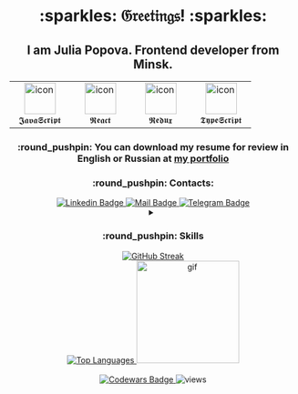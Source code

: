 <div align="center">
<h1> :sparkles: 𝔊𝔯𝔢𝔢𝔱𝔦𝔫𝔤𝔰! :sparkles: </h1> 
      <h2>I am Julia Popova. Frontend developer from Minsk.</h2>
<table align="center">
     <tbody>
         <tr>
     <td align="center" width="90">
      <a target="_blank" rel="noopener noreferrer nofollow" href="https://techstack-generator.vercel.app/js-icon.svg">
          <img src="https://techstack-generator.vercel.app/js-icon.svg" alt="icon" width="55" height="55" data-canonical-src="https://techstack-generator.vercel.app/ts-icon.svg" style="max-width: 100%;"></a>
      <br>𝕵𝖆𝖛𝖆𝕾𝖈𝖗𝖎𝖕𝖙
    </td>    
    <td align="center" width="90">
      <a target="_blank" rel="noopener noreferrer nofollow" href="https://camo.githubusercontent.com/48a026f4399514afed27e76efb9f48e139a0ba4b613d933a8c7a094dc1da475c/68747470733a2f2f74656368737461636b2d67656e657261746f722e76657263656c2e6170702f72656163742d69636f6e2e737667"> 
           <img src="https://camo.githubusercontent.com/48a026f4399514afed27e76efb9f48e139a0ba4b613d933a8c7a094dc1da475c/68747470733a2f2f74656368737461636b2d67656e657261746f722e76657263656c2e6170702f72656163742d69636f6e2e737667" alt="icon" width="55" height="55" data-canonical-src="https://techstack-generator.vercel.app/react-icon.svg" style="max-width: 100%;"></a>
      <br>𝕽𝖊𝖆𝖈𝖙
    </td>
    <td align="center" width="90">
      <a target="_blank" rel="noopener noreferrer nofollow" href="https://camo.githubusercontent.com/f11e1481e5e3499035c7d93b1c29b4ae58c79a188807c27fefb457ffd3ff8963/68747470733a2f2f74656368737461636b2d67656e657261746f722e76657263656c2e6170702f72656475782d69636f6e2e737667">
           <img src="https://camo.githubusercontent.com/f11e1481e5e3499035c7d93b1c29b4ae58c79a188807c27fefb457ffd3ff8963/68747470733a2f2f74656368737461636b2d67656e657261746f722e76657263656c2e6170702f72656475782d69636f6e2e737667" alt="icon" width="55" height="55" data-canonical-src="https://techstack-generator.vercel.app/redux-icon.svg" style="max-width: 100%;"></a>
      <br>𝕽𝖊𝖉𝖚𝖝
    </td>
    <td align="center" width="90">
      <a target="_blank" rel="noopener noreferrer nofollow" href="https://camo.githubusercontent.com/b8dc7de058b6dca715cef009bc63e74b49f0747d6252cff3da6e7289bf8774d1/68747470733a2f2f74656368737461636b2d67656e657261746f722e76657263656c2e6170702f74732d69636f6e2e737667"><img src="https://camo.githubusercontent.com/b8dc7de058b6dca715cef009bc63e74b49f0747d6252cff3da6e7289bf8774d1/68747470733a2f2f74656368737461636b2d67656e657261746f722e76657263656c2e6170702f74732d69636f6e2e737667" alt="icon" width="55" height="55" data-canonical-src="https://techstack-generator.vercel.app/ts-icon.svg" style="max-width: 100%;"></a>
      <br>𝕿𝖞𝖕𝖊𝕾𝖈𝖗𝖎𝖕𝖙
    </td>       
         </tr>
     </tbody>
    </table>
     <h3 style="vertical-align: middle;"> :round_pushpin: You can download my resume for review in English or Russian at <a href="https://veluat.github.io/portfolio" target="_blank">my portfolio</a></h3>
<h3> :round_pushpin: Contacts: </h3>
<a href="https://www.linkedin.com/in/julia-popova-developer/" target="_blank">
    <img src="https://img.shields.io/badge/linkedin-%230077B5.svg?style=for-the-badge&logo=linkedin&logoColor=white"  alt="Linkedin Badge" style="max-width: 100%;">
  </a>
    <a href="mailto:j.popova.dev@gmail.com">
   <img src="https://img.shields.io/badge/Gmail-D14836?style=for-the-badge&logo=gmail&logoColor=white" alt="Mail Badge" style="max-width: 100%;">
   </a>
    <a href="https://t.me/veluat" target="_blank">
  <img src="https://img.shields.io/badge/Telegram-2CA5E0?style=for-the-badge&logo=telegram&logoColor=white" alt="Telegram Badge" style="max-width: 100%;">
</a>  
    <details>
  <summary><h3> :round_pushpin: Skills</h3></summary>
<img src="https://img.shields.io/badge/javascript-%23F7DF1E.svg?style=for-the-badge&logo=javascript&logoColor=%23323330" alt="JavaScript Badge">
<img src="https://img.shields.io/badge/typescript-%23007ACC.svg?style=for-the-badge&logo=typescript&logoColor=white" alt="TypeScript Badge">
<img src="https://img.shields.io/badge/react-%2320232a.svg?style=for-the-badge&logo=react&logoColor=%2361DAFB" alt="React Badge">
<img src="https://img.shields.io/badge/React_Router-CA4245?style=for-the-badge&logo=react-router&logoColor=white" alt="React Router Badge">
<img src="https://img.shields.io/badge/React_Query-FF4154?style=for-the-badge&logo=ReactQuery&logoColor=white" alt="React Query Badge">
<img src="https://img.shields.io/badge/redux-%23593d88.svg?style=for-the-badge&logo=redux&logoColor=white" alt="Redux Badge">
<img src="https://img.shields.io/badge/redux_toolkit-%23593d88.svg?style=for-the-badge&logo=redux&logoColor=white" alt="Redux Toolkit Badge">
<img src="https://img.shields.io/badge/Redux%20saga-%23593d88?style=for-the-badge&logo=redux%20saga&logoColor=white" alt="Redux Saga Badge">
<img src="https://img.shields.io/badge/React%20Hook%20Form-%23EC5990.svg?style=for-the-badge&logo=reacthookform&logoColor=white" alt="React Hook Form Badge">
<img src="https://img.shields.io/badge/Formik/Yup-black?style=for-the-badge&amp;logo=formik&amp;logoColor=white" alt="Formik Badge">
<img src="https://img.shields.io/badge/node.js-6DA55F?style=for-the-badge&logo=node.js&logoColor=white" alt="Node.js Badge">
<img src="https://img.shields.io/badge/Axios-5A29E4.svg?style=for-the-badge&amp;logo=Axios&amp;logoColor=white" alt="Axios Badge">
<img src="https://img.shields.io/badge/Postman-FF6C37?style=for-the-badge&logo=Postman&logoColor=white" alt="Postman Badge">
<img src="https://img.shields.io/badge/-Swagger-%23Clojure?style=for-the-badge&logo=swagger&logoColor=white" alt="Swagger Badge">
<img src="https://img.shields.io/badge/-jest-%23C21325?style=for-the-badge&logo=jest&logoColor=white" alt="Jest Badge">
<img src="https://img.shields.io/badge/-Storybook-FF4785?style=for-the-badge&logo=storybook&logoColor=white" alt="Storybook Badge">
<img src="https://img.shields.io/badge/prettier-1A2C34?style=for-the-badge&amp;logo=prettier&amp;logoColor=F7BA3E" alt="Prettier Badge">
<img src="https://img.shields.io/badge/eslint-3A33D1?style=for-the-badge&logo=eslint&logoColor=white" alt="ESLint Badge">
<img src="https://img.shields.io/badge/git-%23F05033.svg?style=for-the-badge&logo=git&logoColor=white" alt="Git">
<img src="https://img.shields.io/badge/Lodash-3492FF?style=for-the-badge&logo=lodash&logoColor=white"" alt="Lodash Badge">
<img src="https://img.shields.io/badge/figma-%23F24E1E.svg?style=for-the-badge&logo=figma&logoColor=white" alt="Figma">
<img src="https://img.shields.io/badge/jquery-%230769AD.svg?style=for-the-badge&logo=jquery&logoColor=white" alt="JQuery">
<img src="https://img.shields.io/badge/html5-%23E34F26.svg?style=for-the-badge&logo=html5&logoColor=white" alt="HTML5 Badge">
<img src="https://img.shields.io/badge/css3-%231572B6.svg?style=for-the-badge&logo=css3&logoColor=white" alt="CSS3 Badge">
<img src="https://img.shields.io/badge/SASS-hotpink.svg?style=for-the-badge&logo=SASS&logoColor=white" alt="SASS Badge">
<img src="https://img.shields.io/badge/styled--components-DB7093?style=for-the-badge&logo=styled-components&logoColor=white" alt="Styled Components Badge">
<img src="https://img.shields.io/badge/Material%20UI-007FFF?style=for-the-badge&logo=mui&logoColor=white" alt="MUI Badge">
<img src="https://img.shields.io/badge/radix%20ui-161618.svg?style=for-the-badge&logo=radix-ui&logoColor=white" alt="Radix UI Badge">
<img src="https://img.shields.io/badge/Bootstrap-563D7C?style=for-the-badge&logo=bootstrap&logoColor=white" alt="Bootstrap Badge">
<img src="https://img.shields.io/badge/Ant%20Design-1890FF?style=for-the-badge&logo=antdesign&logoColor=white" alt="Ant Design Badge">
          <img src="https://img.shields.io/badge/chatGPT-74aa9c?style=for-the-badge&logo=openai&logoColor=white" alt="ChatGPT">
          <img src="https://img.shields.io/badge/Vite-B73BFE?style=for-the-badge&logo=vite&logoColor=FFD62E" alt="Vite">
<img src="https://img.shields.io/badge/yarn-%232C8EBB.svg?style=for-the-badge&logo=yarn&logoColor=white" alt="Yarn">
<img src="https://img.shields.io/badge/pnpm-%234a4a4a.svg?style=for-the-badge&logo=pnpm&logoColor=f69220" alt="PNPM">
<img src="https://img.shields.io/badge/NPM-%23CB3837.svg?style=for-the-badge&logo=npm&logoColor=white" alt="NPM">
<img src="https://img.shields.io/badge/webstorm-143?style=for-the-badge&logo=webstorm&logoColor=white&color=black" alt="WebStorm">
<img src="https://img.shields.io/badge/Visual_Studio_Code-0078D4?style=for-the-badge&logo=visual%20studio%20code&logoColor=white" alt="Visual Studio Code">
<img src="https://img.shields.io/badge/github%20pages-121013?style=for-the-badge&logo=github&logoColor=white alt="Github Page">
<img src="https://img.shields.io/badge/Netlify-00C7B7?style=for-the-badge&logo=netlify&logoColor=white" alt="Netlify">
<img src="https://img.shields.io/badge/vercel-%23000000.svg?style=for-the-badge&logo=vercel&logoColor=white" alt="Vercel">
<img src="https://img.shields.io/badge/heroku-%23430098.svg?style=for-the-badge&logo=heroku&logoColor=white" alt="Heroku">
    </details>
    <a href="https://git.io/streak-stats">
  <img src="https://github-readme-streak-stats.herokuapp.com/?user={veluat}&theme=swift&date_format=j%20M%5B%20Y%5D" alt="GitHub Streak">
</a> <br/>
    <div>
    <a href="https://github.com/veluat/github-readme-stats">
  <img src="https://github-readme-stats.vercel.app/api/top-langs/?username=veluat&layout=compact&theme=swift" alt="Top Languages">
</a>
        <img src="https://github.com/veluat/veluat/blob/main/gif-gif-gif.gif?raw=true" alt="gif" width="180">
    </div>
    <br/>
<a href="https://www.codewars.com/users/veluat" target="_blank">
  <img src="https://www.codewars.com/users/veluat/badges/micro" alt="Codewars Badge">
</a>
    <img src="https://komarev.com/ghpvc/?username=veluat" alt="views"></div>





 
